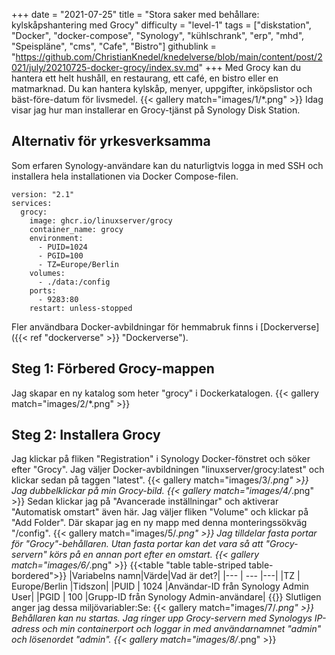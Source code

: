 +++
date = "2021-07-25"
title = "Stora saker med behållare: kylskåpshantering med Grocy"
difficulty = "level-1"
tags = ["diskstation", "Docker", "docker-compose", "Synology", "kühlschrank", "erp", "mhd", "Speispläne", "cms", "Cafe", "Bistro"]
githublink = "https://github.com/ChristianKnedel/knedelverse/blob/main/content/post/2021/july/20210725-docker-grocy/index.sv.md"
+++
Med Grocy kan du hantera ett helt hushåll, en restaurang, ett café, en bistro eller en matmarknad. Du kan hantera kylskåp, menyer, uppgifter, inköpslistor och bäst-före-datum för livsmedel.
{{< gallery match="images/1/*.png" >}}
Idag visar jag hur man installerar en Grocy-tjänst på Synology Disk Station.
## Alternativ för yrkesverksamma
Som erfaren Synology-användare kan du naturligtvis logga in med SSH och installera hela installationen via Docker Compose-filen.
```
version: "2.1"
services:
  grocy:
    image: ghcr.io/linuxserver/grocy
    container_name: grocy
    environment:
      - PUID=1024
      - PGID=100
      - TZ=Europe/Berlin
    volumes:
      - ./data:/config
    ports:
      - 9283:80
    restart: unless-stopped

```
Fler användbara Docker-avbildningar för hemmabruk finns i [Dockerverse]({{< ref "dockerverse" >}} "Dockerverse").
## Steg 1: Förbered Grocy-mappen
Jag skapar en ny katalog som heter "grocy" i Dockerkatalogen.
{{< gallery match="images/2/*.png" >}}

## Steg 2: Installera Grocy
Jag klickar på fliken "Registration" i Synology Docker-fönstret och söker efter "Grocy". Jag väljer Docker-avbildningen "linuxserver/grocy:latest" och klickar sedan på taggen "latest".
{{< gallery match="images/3/*.png" >}}
Jag dubbelklickar på min Grocy-bild.
{{< gallery match="images/4/*.png" >}}
Sedan klickar jag på "Avancerade inställningar" och aktiverar "Automatisk omstart" även här. Jag väljer fliken "Volume" och klickar på "Add Folder". Där skapar jag en ny mapp med denna monteringssökväg "/config".
{{< gallery match="images/5/*.png" >}}
Jag tilldelar fasta portar för "Grocy"-behållaren. Utan fasta portar kan det vara så att "Grocy-servern" körs på en annan port efter en omstart.
{{< gallery match="images/6/*.png" >}}
{{<table "table table-striped table-bordered">}}
|Variabelns namn|Värde|Vad är det?|
|--- | --- |---|
|TZ | Europe/Berlin |Tidszon|
|PUID | 1024 |Användar-ID från Synology Admin User|
|PGID |	100 |Grupp-ID från Synology Admin-användare|
{{</table>}}
Slutligen anger jag dessa miljövariabler:Se:
{{< gallery match="images/7/*.png" >}}
Behållaren kan nu startas. Jag ringer upp Grocy-servern med Synologys IP-adress och min containerport och loggar in med användarnamnet "admin" och lösenordet "admin".
{{< gallery match="images/8/*.png" >}}
